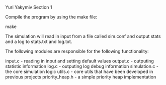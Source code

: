 Yuri Yakymiv
Section 1

Compile the program by using the make file:

make

The simulation will read in input from a file called sim.conf
and output stats and a log to stats.txt and log.txt.

The following modules are responsible for the following functionality:

input.c - reading in input and setting default values
output.c - outputing statistic information
log.c - outputing log debug information
simulation.c - the core simulation logic
utils.c - core utils that have been developed in previous projects
priority_heap.h - a simple priority heap implementation
